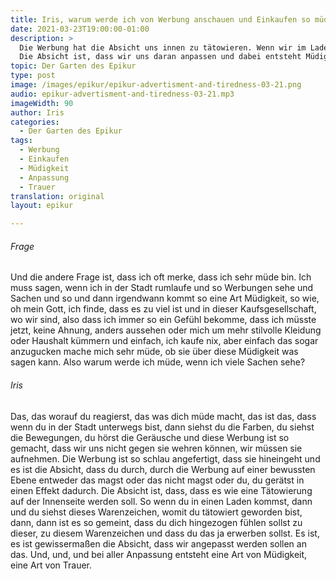 ```yaml
---
title: Iris, warum werde ich von Werbung anschauen und Einkaufen so müde?
date: 2021-03-23T19:00:00-01:00
description: >
  Die Werbung hat die Absicht uns innen zu tätowieren. Wenn wir im Laden dann ein Warenzeichen sehen, mit dem wir tätowiert sind, dann fühlen wir uns angezogen.
  Die Absicht ist, dass wir uns daran anpassen und dabei entsteht Müdigkeit und eine Art von Trauer.
topic: Der Garten des Epikur
type: post
image: /images/epikur/epikur-advertisment-and-tiredness-03-21.png
audio: epikur-advertisment-and-tiredness-03-21.mp3
imageWidth: 90
author: Iris
categories:
  - Der Garten des Epikur
tags:
  - Werbung
  - Einkaufen
  - Müdigkeit
  - Anpassung
  - Trauer
translation: original
layout: epikur

---
```


###### Frage
Und die andere Frage ist, dass ich oft merke, dass ich sehr müde bin.
Ich muss sagen, wenn ich in der Stadt rumlaufe und so Werbungen sehe und Sachen und so und dann irgendwann kommt so eine Art Müdigkeit, so wie, oh mein Gott, ich finde, dass es zu viel ist und in dieser Kaufsgesellschaft, wo wir sind, also dass ich immer so ein Gefühl bekomme, dass ich müsste jetzt, keine Ahnung, anders aussehen oder mich um mehr stilvolle Kleidung oder Haushalt kümmern und einfach, ich kaufe nix, aber einfach das sogar anzugucken mache mich sehr müde, ob sie über diese Müdigkeit was sagen kann.
Also warum werde ich müde, wenn ich viele Sachen sehe?

###### Iris
Das, das worauf du reagierst, das was dich müde macht, das ist das, dass wenn du in der Stadt unterwegs bist, dann siehst du die Farben, du siehst die Bewegungen, du hörst die Geräusche und diese Werbung ist so gemacht, dass wir uns nicht gegen sie wehren können, wir müssen sie aufnehmen.
Die Werbung ist so schlau angefertigt, dass sie hineingeht und es ist die Absicht, dass du durch, durch die Werbung auf einer bewussten Ebene entweder das magst oder das nicht magst oder du, du gerätst in einen Effekt dadurch.
Die Absicht ist, dass, dass es wie eine Tätowierung auf der Innenseite werden soll.
So wenn du in einen Laden kommst, dann und du siehst dieses Warenzeichen, womit du tätowiert geworden bist, dann, dann ist es so gemeint, dass du dich hingezogen fühlen sollst zu dieser, zu diesem Warenzeichen und dass du das ja erwerben sollst.
Es ist, es ist gewissermaßen die Absicht, dass wir angepasst werden sollen an das.
Und, und, und bei aller Anpassung entsteht eine Art von Müdigkeit, eine Art von Trauer.
